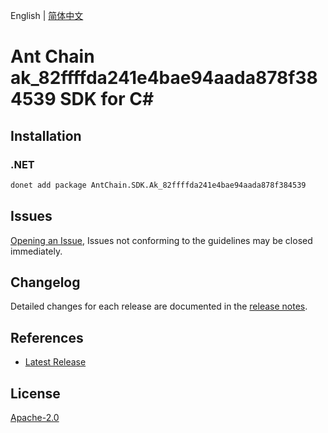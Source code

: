 English | [简体中文](README-CN.md)

# Ant Chain ak_82ffffda241e4bae94aada878f384539 SDK for C#

## Installation

### .NET

```bash
donet add package AntChain.SDK.Ak_82ffffda241e4bae94aada878f384539
```

## Issues

[Opening an Issue](https://github.com/alipay/antchain-openapi-prod-sdk/issues/new), Issues not conforming to the guidelines may be closed immediately.

## Changelog

Detailed changes for each release are documented in the [release notes](./ChangeLog.md).

## References

* [Latest Release](https://github.com/alipay/antchain-openapi-prod-sdk/)

## License

[Apache-2.0](http://www.apache.org/licenses/LICENSE-2.0)

